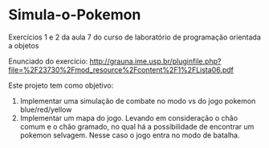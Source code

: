 # Simula-o-Pokemon
Exercícios 1 e 2 da aula 7 do curso de laboratório de programação orientada a objetos

Enunciado do exercício:
http://grauna.ime.usp.br/pluginfile.php?file=%2F23730%2Fmod_resource%2Fcontent%2F1%2FLista06.pdf

Este projeto tem como objetivo:
1) Implementar uma simulação de combate no modo vs do jogo pokemon blue/red/yellow
2) Implementar um mapa do jogo. Levando em consideração o chão comum e o chão gramado, no qual há
a possibilidade de encontrar um pokemon selvagem. Nesse caso o jogo entra no modo de batalha.
